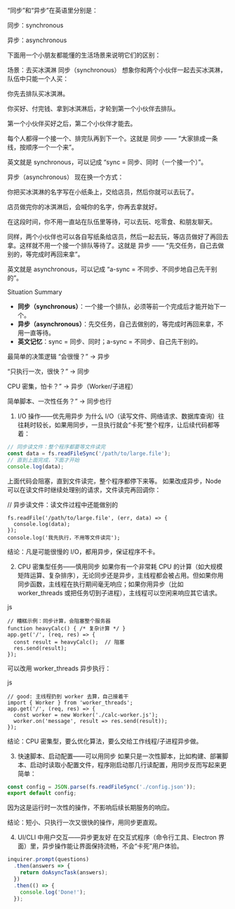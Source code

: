 “同步”和“异步”在英语里分别是：

同步：synchronous

异步：asynchronous

下面用一个小朋友都能懂的生活场景来说明它们的区别：

场景：去买冰淇淋
同步（synchronous）
想象你和两个小伙伴一起去买冰淇淋，队伍中只能一个人买：

你先去排队买冰淇淋。

你买好、付完钱、拿到冰淇淋后，才轮到第一个小伙伴去排队。

第一个小伙伴买好之后，第二个小伙伴才能去。

每个人都得一个接一个、排完队再到下一个。这就是 同步 —— “大家排成一条线，按顺序一个一个来”。

英文就是 synchronous，可以记成 “sync = 同步、同时（一个接一个）”。

异步（asynchronous）
现在换一个方式：

你把买冰淇淋的名字写在小纸条上，交给店员，然后你就可以去玩了。

店员做完你的冰淇淋后，会喊你的名字，你再去拿就好。

在这段时间，你不用一直站在队伍里等待，可以去玩、吃零食、和朋友聊天。

同样，两个小伙伴也可以各自写纸条给店员，然后一起去玩，等店员做好了再回去拿。这样就不用一个接一个排队等待了。这就是 异步 —— “先交任务，自己去做别的，等完成时再回来拿”。

英文就是 asynchronous，可以记成 “a-sync = 不同步、不同步地自己先干别的”。


Situation Summary
- **同步（synchronous）**：一个接一个排队，必须等前一个完成后才能开始下一个。
- **异步（asynchronous）**：先交任务，自己去做别的，等完成时再回来拿，不用一直等待。    
- **英文记忆**：sync = 同步、同时；a-sync = 不同步、自己先干别的。


最简单的决策逻辑
“会很慢？” → 异步

“只执行一次，很快？” → 同步

CPU 密集，怕卡？” → 异步（Worker/子进程）

简单脚本、一次性任务？” → 同步也行

1. I/O 操作——优先用异步
为什么
I/O（读写文件、网络请求、数据库查询）往往耗时较长，如果用同步，一旦执行就会“卡死”整个程序，让后续代码都等着：

```js
// 同步读文件：整个程序都要等文件读完
const data = fs.readFileSync('/path/to/large.file');
// 直到上面完成，下面才开始
console.log(data);
```
上面代码会阻塞，直到文件读完，整个程序都停下来等。
如果改成异步，Node 可以在读文件时继续处理别的请求，文件读完再回调你：


// 异步读文件：读文件过程中还能做别的
```
fs.readFile('/path/to/large.file', (err, data) => {
  console.log(data);
});
console.log('我先执行，不用等文件读完');
```
结论：凡是可能很慢的 I/O，都用异步，保证程序不卡。

2. CPU 密集型任务——慎用同步
如果你有一个非常耗 CPU 的计算（如大规模矩阵运算、复杂排序），无论同步还是异步，主线程都会被占用。但如果你用同步函数，主线程在执行期间毫无响应；如果你用异步（比如 worker_threads 或把任务切到子进程），主线程可以空闲来响应其它请求。

js
```
// 糟糕示例：同步计算，会阻塞整个服务器
function heavyCalc() { /* 复杂计算 */ }
app.get('/', (req, res) => {
  const result = heavyCalc();  // 阻塞
  res.send(result);
});
```
可以改用 worker_threads 异步执行：

js
```
// good: 主线程扔到 worker 去算，自己接着干
import { Worker } from 'worker_threads';
app.get('/', (req, res) => {
  const worker = new Worker('./calc-worker.js');
  worker.on('message', result => res.send(result));
});
```
结论：CPU 密集型，要么优化算法，要么交给工作线程/子进程异步做。

3. 快速脚本、启动配置——可以用同步
如果只是一次性脚本，比如构建、部署脚本、启动时读取小配置文件，程序刚启动那几行读配置，用同步反而写起来更简单：


``` config.js
const config = JSON.parse(fs.readFileSync('./config.json'));
export default config;
```
因为这是运行时一次性的操作，不影响后续长期服务的响应。

结论：短小、只执行一次又很快的操作，用同步更直观。

4. UI/CLI 中用户交互——异步更友好
在交互式程序（命令行工具、Electron 界面）里，异步操作能让界面保持流畅，不会“卡死”用户体验。


```js
inquirer.prompt(questions)
  .then(answers => {
    return doAsyncTask(answers);
  })
  .then(() => {
    console.log('Done!');
  });
  ```